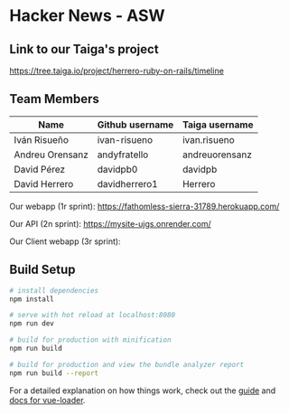 # Hacker News - ASW
## Link to our Taiga's project
https://tree.taiga.io/project/herrero-ruby-on-rails/timeline

## Team Members

|          Name           |    Github username    |    Taiga username    |
|-------------------------|-----------------------|----------------------|
| Iván Risueño            | ivan-risueno          | ivan.risueno         |
| Andreu Orensanz         | andyfratello          | andreuorensanz       |
| David Pérez             | davidpb0              | davidpb              |
| David Herrero           | davidherrero1         | Herrero              |

Our webapp (1r sprint): https://fathomless-sierra-31789.herokuapp.com/

Our API (2n sprint): https://mysite-ujgs.onrender.com/

Our Client webapp (3r sprint):


## Build Setup

``` bash
# install dependencies
npm install

# serve with hot reload at localhost:8080
npm run dev

# build for production with minification
npm run build

# build for production and view the bundle analyzer report
npm run build --report
```

For a detailed explanation on how things work, check out the [guide](http://vuejs-templates.github.io/webpack/) and [docs for vue-loader](http://vuejs.github.io/vue-loader).
